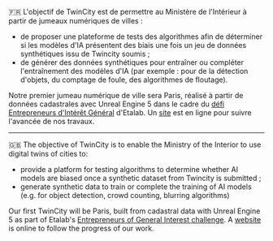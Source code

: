 🇫🇷 L'objectif de TwinCity est de permettre au Ministère de l'Intérieur à partir de jumeaux numériques de villes :
- de proposer une plateforme de tests des algorithmes afin de déterminer si les modèles d'IA présentent des biais une fois un jeu de données synthétiques issu de Twincity soumis ;
- de générer des données synthétiques pour entraîner ou compléter l'entraînement des modèles d'IA (par exemple : pour de la détection d'objets, du comptage de foule, des algorithmes de floutage).<br />

Notre premier jumeau numérique de ville sera Paris, réalisé à partir de données cadastrales avec Unreal Engine 5 dans le cadre du [défi Entrepreneurs d'Intérêt Général](https://eig.etalab.gouv.fr/defis/twincity/) d'Etalab. Un [site](https://twincity.fr/) est en ligne pour suivre l'avancée de nos travaux.

-------

🇬🇧 The objective of TwinCity is to enable the Ministry of the Interior to use digital twins of cities to:
- provide a platform for testing algorithms to determine whether AI models are biased once a synthetic dataset from Twincity is submitted ;
- generate synthetic data to train or complete the training of AI models (e.g. for object detection, crowd counting, blurring algorithms)<br />

Our first TwinCity will be Paris, built from cadastral data with Unreal Engine 5 as part of Etalab's [Entrepreneurs of General Interest challenge](https://eig.etalab.gouv.fr/defis/twincity/). A [website](https://twincity.fr/) is online to follow the progress of our work.
